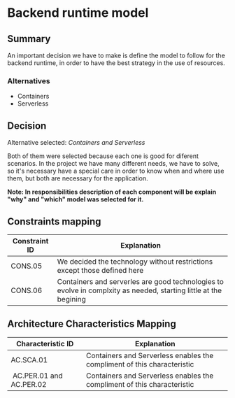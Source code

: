 # Backend runtime model

## Summary

An important decision we have to make is define the model to follow for the backend runtime, in order to have the best strategy in the use of resources.


### Alternatives

- Containers
- Serverless

## Decision 

Alternative selected: *Containers and Serverless*

Both of them were selected because each one is good for diferent scenarios. In the project we have many different needs, we have to solve, so it's necessary have a special care in order to know when and where use them, but both are necessary for the application.

**Note: In responsibilities description of each component will be explain "why" and "which" model was selected for it.**

## Constraints mapping

| Constraint ID | Explanation |
| ------------- | ----------- |
| CONS.05 | We decided the technology without restrictions except those defined here |
| CONS.06 | Containers and serverles are good technologies to evolve in complxity as needed, starting little at the begining |

## Architecture Characteristics Mapping

| Characteristic ID | Explanation |
| ------------- | ----------- |
| AC.SCA.01 | Containers and Serverless enables the compliment of this characteristic |
| AC.PER.01 and AC.PER.02 | Containers and Serverless enables the compliment of this characteristic |